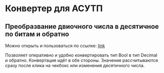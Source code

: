 <h1> Конвертер для АСУТП</h1>
<h2>Преобразвание двиочного числа в десятичное по битам и обратно</h2>
<p>Можно открыть и пользоваться по ссылке: <a href="">link</a></p>
<p>Позволяет оперативно и удобно конвертировать тип Bool в тип Decimal и обратно. Конвертация идёт в обе стороны. Значения рассчитываются сразу после клика на чекбокс или изменения десятичного числа.</p>
